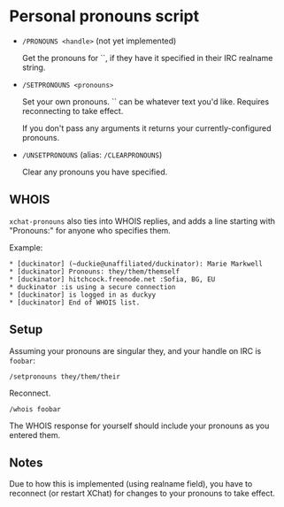 # Personal pronouns script

* `/PRONOUNS <handle>` (not yet implemented)
    <p>Get the pronouns for `<handle>`, if they have it specified in their IRC realname string.</p>
* `/SETPRONOUNS <pronouns>`
    <p>Set your own pronouns. `<pronouns>` can be whatever text you'd like. Requires reconnecting to take effect.</p>
    <p>If you don't pass any arguments it returns your currently-configured pronouns.</p>
* `/UNSETPRONOUNS` (alias: `/CLEARPRONOUNS`)
    <p>Clear any pronouns you have specified.</p>

## WHOIS

`xchat-pronouns` also ties into WHOIS replies, and adds a line starting with "Pronouns:" for anyone who specifies them.

Example:

```
* [duckinator] (~duckie@unaffiliated/duckinator): Marie Markwell
* [duckinator] Pronouns: they/them/themself
* [duckinator] hitchcock.freenode.net :Sofia, BG, EU
* duckinator :is using a secure connection
* [duckinator] is logged in as duckyy
* [duckinator] End of WHOIS list.
```

## Setup

Assuming your pronouns are singular they, and your handle on IRC is `foobar`:

    /setpronouns they/them/their

Reconnect.

    /whois foobar

The WHOIS response for yourself should include your pronouns as you entered them.

## Notes

Due to how this is implemented (using realname field), you have to reconnect (or restart XChat) for changes to your pronouns to take effect.
